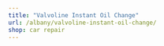 ```yaml
---
title: "Valvoline Instant Oil Change"
url: /albany/valvoline-instant-oil-change/
shop: car repair
---
```

